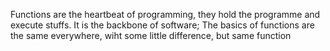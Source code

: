 Functions are the heartbeat of programming, they hold the programme and execute stuffs. 
It is the backbone of software;
The basics of functions are the same everywhere, wiht some little difference, but same function
